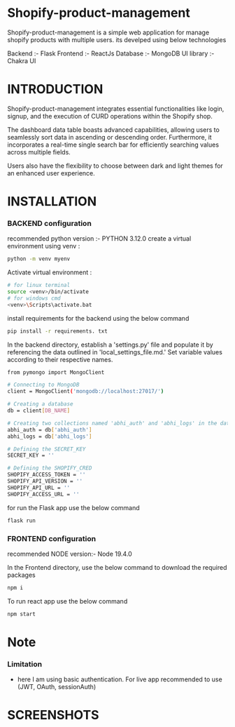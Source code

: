 # Shopify-product-management

Shopify-product-management is a simple web application for manage shopify products with multiple users.
its develped using below technologies 

Backend :- Flask
Frontend :- ReactJs
Database :- MongoDB
UI library :- Chakra UI

# INTRODUCTION

Shopify-product-management integrates essential functionalities like login, signup, and the execution of CURD operations within the Shopify shop.

The dashboard data table boasts advanced capabilities, allowing users to seamlessly sort data in ascending or descending order. Furthermore, it incorporates a real-time single search bar for efficiently searching values across multiple fields.

Users also have the flexibility to choose between dark and light themes for an enhanced user experience.

# INSTALLATION
### BACKEND configuration

recommended python version :- PYTHON 3.12.0 
create a virtual environment using venv :

```bash
python -m venv myenv 
```

Activate virtual environment :

```bash
# for linux terminal
source <venv>/bin/activate
# for windows cmd
<venv>\Scripts\activate.bat
```

install requirements for the backend using the below command
```bash
pip install -r requirements. txt
```

In the backend directory, establish a 'settings.py' file and populate it by referencing the data outlined in 'local_settings_file.md.' Set variable values according to their respective names.

```bash
from pymongo import MongoClient

# Connecting to MongoDB
client = MongoClient('mongodb://localhost:27017/')

# Creating a database 
db = client[DB_NAME]

# Creating two collections named 'abhi_auth' and 'abhi_logs' in the database
abhi_auth = db['abhi_auth']
abhi_logs = db['abhi_logs']

# Defining the SECRET_KEY
SECRET_KEY = ''

# Defining the SHOPIFY_CRED
SHOPIFY_ACCESS_TOKEN = ''
SHOPIFY_API_VERSION = ''
SHOPIFY_API_URL = ''
SHOPIFY_ACCESS_URL = ''

```
for run the Flask app use the below command 
```bash
flask run
```

### FRONTEND configuration

recommended NODE version:- Node 19.4.0

In the Frontend directory, use the below command to download the required packages
```bash
npm i
```

To run react app use the below command
```bash
npm start
```

# Note
### Limitation 
- here I am using basic authentication. For live app recommended to use (JWT, OAuth, sessionAuth)


# SCREENSHOTS


